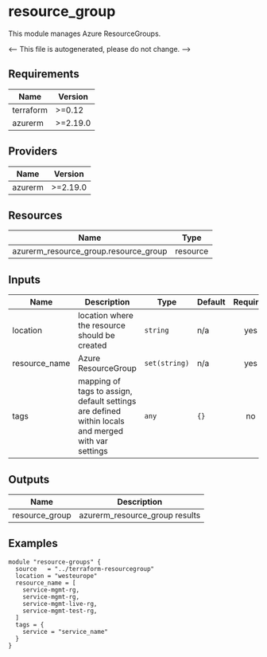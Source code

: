 <!-- BEGIN_TF_DOCS -->

# resource_group

This module manages Azure ResourceGroups.

<-- This file is autogenerated, please do not change. -->

## Requirements

| Name      | Version  |
| --------- | -------- |
| terraform | >=0.12   |
| azurerm   | >=2.19.0 |

## Providers

| Name    | Version  |
| ------- | -------- |
| azurerm | >=2.19.0 |

## Resources

| Name                                  | Type     |
| ------------------------------------- | -------- |
| azurerm_resource_group.resource_group | resource |

## Inputs

| Name          | Description                                                                                        | Type          | Default | Required |
| ------------- | -------------------------------------------------------------------------------------------------- | ------------- | ------- | :------: |
| location      | location where the resource should be created                                                      | `string`      | n/a     |   yes    |
| resource_name | Azure ResourceGroup                                                                                | `set(string)` | n/a     |   yes    |
| tags          | mapping of tags to assign, default settings are defined within locals and merged with var settings | `any`         | `{}`    |    no    |

## Outputs

| Name           | Description                    |
| -------------- | ------------------------------ |
| resource_group | azurerm_resource_group results |

## Examples

```hcl
module "resource-groups" {
  source   = "../terraform-resourcegroup"
  location = "westeurope"
  resource_name = [
    service-mgmt-rg,
    service-mgmt-rg,
    service-mgmt-live-rg,
    service-mgmt-test-rg,
  ]
  tags = {
    service = "service_name"
  }
}
```

<!-- END_TF_DOCS -->
